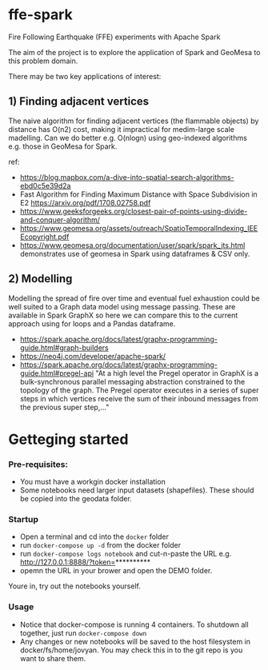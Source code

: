 # ffe-spark
Fire Following Earthquake (FFE) experiments with Apache Spark

The aim of the project is to explore the application of Spark and GeoMesa to this problem domain. 

There may be two key applications of interest:

## 1) Finding adjacent vertices

The naive algorithm for finding adjacent vertices (the flammable objects) by distance has O(n2) cost, making it impractical for medim-large scale madelling. Can we do better e.g. O(nlogn) using geo-indexed algorithms e.g. those in GeoMesa for Spark.

ref:

 - https://blog.mapbox.com/a-dive-into-spatial-search-algorithms-ebd0c5e39d2a
 -  Fast Algorithm for Finding Maximum Distance with
Space Subdivision in E2 https://arxiv.org/pdf/1708.02758.pdf
 - https://www.geeksforgeeks.org/closest-pair-of-points-using-divide-and-conquer-algorithm/
 - https://www.geomesa.org/assets/outreach/SpatioTemporalIndexing_IEEEcopyright.pdf
 - https://www.geomesa.org/documentation/user/spark/spark_jts.html demonstrates use of geomesa in Spark using dataframes & CSV only.

## 2) Modelling

Modelling the spread of fire over time and eventual fuel exhaustion could be well suited to a Graph data model using message passing. These are available in Spark GraphX so here we can compare this to the current approach using for loops and a Pandas dataframe. 

 - https://spark.apache.org/docs/latest/graphx-programming-guide.html#graph-builders
 - https://neo4j.com/developer/apache-spark/
 - https://spark.apache.org/docs/latest/graphx-programming-guide.html#pregel-api 
   "At a high level the Pregel operator in GraphX is a bulk-synchronous parallel messaging abstraction constrained to the topology of the graph. The Pregel operator executes in a series of super steps in which vertices receive the sum of their inbound messages from the previous super step,..."  

# Getteging started


### Pre-requisites:

 - You must have a workgin docker installation
 - Some notebooks need larger input datasets (shapefiles). These should be copied into the geodata folder.

### Startup
 - Open a terminal and cd into the ```docker``` folder
 - run ```docker-compose up -d``` from the docker folder
 - run ```docker-compose logs notebook``` and cut-n-paste the URL 
   e.g. http://127.0.0.1:8888/?token=**********
 - opemn the URL in your brower and open the DEMO folder.

Youre in, try out the notebooks yourself.

### Usage

 - Notice that docker-compose is running 4 containers. To shutdown all together, just run ```docker-compose down```
 - Any changes or new notebooks will be saved to the host filesystem in docker/fs/home/jovyan. You may check this in to the git repo is you want to share them.





